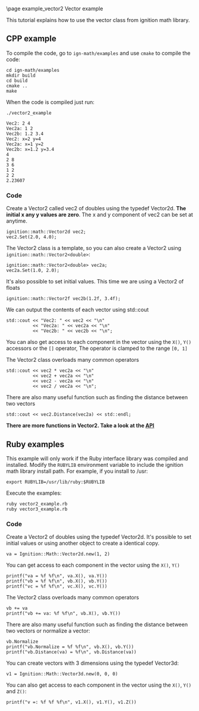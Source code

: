 \page example_vector2 Vector example

This tutorial explains how to use the vector class from ignition math library.

## CPP example

To compile the code, go to `ign-math/examples` and use `cmake` to compile the code:

```{.sh}
cd ign-math/examples
mkdir build
cd build
cmake ..
make
```

When the code is compiled just run:

```{.sh}
./vector2_example
```

```{.sh}
Vec2: 2 4
Vec2a: 1 2
Vec2b: 1.2 3.4
Vec2: x=2 y=4
Vec2a: x=1 y=2
Vec2b: x=1.2 y=3.4
4
2 8
3 6
1 2
2 2
2.23607
```

### Code

Create a Vector2 called vec2 of doubles using the typedef Vector2d. **The initial x any y values are zero**. The x and y component of vec2 can be set at anytime.

```{.cpp}
ignition::math::Vector2d vec2;
vec2.Set(2.0, 4.0);
```

The Vector2 class is a template, so you can also create a Vector2 using `ignition::math::Vector2<double>`:

```{.cpp}
ignition::math::Vector2<double> vec2a;
vec2a.Set(1.0, 2.0);
```

It's also possible to set initial values. This time we are using a Vector2 of floats

```{.cpp}
ignition::math::Vector2f vec2b(1.2f, 3.4f);
```

We can output the contents of each vector using std::cout

```{.cpp}
std::cout << "Vec2: " << vec2 << "\n"
          << "Vec2a: " << vec2a << "\n"
          << "Vec2b: " << vec2b << "\n";
```

You can also get access to each component in the vector using the `X()`, `Y()` accessors or the `[]` operator, The operator is clamped to the range `[0, 1]`

The Vector2 class overloads many common operators

```{.cpp}
std::cout << vec2 * vec2a << "\n"
          << vec2 + vec2a << "\n"
          << vec2 - vec2a << "\n"
          << vec2 / vec2a << "\n";
```

There are also many useful function such as finding the distance between two vectors

```{.cpp}
std::cout << vec2.Distance(vec2a) << std::endl;
```

**There are more functions in Vector2. Take a look at the [API](https://ignitionrobotics.org/libs/math)**

## Ruby examples

This example will only work if the Ruby interface library was compiled and installed. Modify the `RUBYLIB` environment variable to include the ignition math library install path. For example, if you install to /usr:

```{.sh}
export RUBYLIB=/usr/lib/ruby:$RUBYLIB
```

Execute the examples:

```{.sh}
ruby vector2_example.rb
ruby vector3_example.rb
```

### Code

Create a Vector2 of doubles using the typedef Vector2d. It's possible to set initial values or using another object to create a identical copy.

```{.rb}
va = Ignition::Math::Vector2d.new(1, 2)
```

You can get access to each component in the vector using the `X()`, `Y()`

```{.rb}
printf("va = %f %f\n", va.X(), va.Y())
printf("vb = %f %f\n", vb.X(), vb.Y())
printf("vc = %f %f\n", vc.X(), vc.Y())
```

The Vector2 class overloads many common operators

```{.rb}
vb += va
printf("vb += va: %f %f\n", vb.X(), vb.Y())
```

There are also many useful function such as finding the distance between two vectors or normalize a vector:

```{.rb}
vb.Normalize
printf("vb.Normalize = %f %f\n", vb.X(), vb.Y())
printf("vb.Distance(va) = %f\n", vb.Distance(va))
```

You can create vectors with 3 dimensions using the typedef Vector3d:

```{.rb}
v1 = Ignition::Math::Vector3d.new(0, 0, 0)
```

You can also get access to each component in the vector using the `X()`, `Y()` and `Z()`:

```{.rb}
printf("v =: %f %f %f\n", v1.X(), v1.Y(), v1.Z())
```
